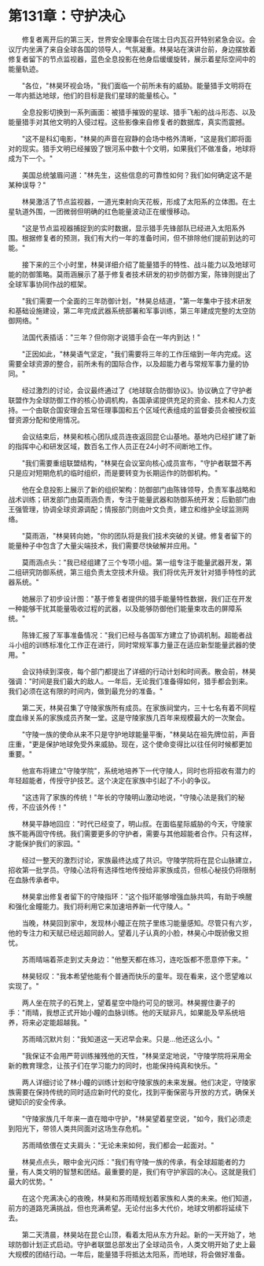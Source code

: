 # 第131章：守护决心

　　修复者离开后的第三天，世界安全理事会在瑞士日内瓦召开特别紧急会议。会议厅内坐满了来自全球各国的领导人，气氛凝重。林昊站在演讲台前，身边摆放着修复者留下的节点监视器，蓝色全息投影在他身后缓缓旋转，展示着星际空间中的能量轨迹。

　　"各位，"林昊环视会场，"我们面临一个前所未有的威胁。能量猎手文明将在一年内抵达地球，他们的目标是我们星球的能量核心。"

　　全息投影切换到一系列画面：被猎手摧毁的星球、猎手飞船的战斗形态、以及能量猎手对其他文明的入侵过程。这些影像来自修复者的数据库，真实而震撼。

　　"这不是科幻电影，"林昊的声音在寂静的会场中格外清晰，"这是我们即将面对的现实。猎手文明已经摧毁了银河系中数十个文明，如果我们不做准备，地球将成为下一个。"

　　美国总统皱眉问道："林先生，这些信息的可靠性如何？我们如何确定这不是某种误导？"

　　林昊激活了节点监视器，一道光束射向天花板，形成了太阳系的立体图。在土星轨道外围，一团微弱但明确的红色能量波动正在缓慢移动。

　　"这是节点监视器捕捉到的实时数据，显示猎手先锋部队已经进入太阳系外围。根据修复者的预测，我们有大约一年的准备时间，但不排除他们提前到达的可能。"

　　接下来的三个小时里，林昊详细介绍了能量猎手的特性、战斗能力以及地球可能的防御策略。莫雨涵展示了基于修复者技术研发的初步防御方案，陈锋则提出了全球军事协同作战的框架。

　　"我们需要一个全面的三年防御计划，"林昊总结道，"第一年集中于技术研发和基础设施建设，第二年完成武器系统部署和军事训练，第三年建成完整的太空防御网络。"

　　法国代表插话："三年？但你刚才说猎手会在一年内到达！"

　　"正因如此，"林昊语气坚定，"我们需要将三年的工作压缩到一年内完成。这需要全球资源的整合，前所未有的国际合作，以及超能力者与常规军事力量的协同。"

　　经过激烈的讨论，会议最终通过了《地球联合防御协议》。协议确立了守护者联盟作为全球防御工作的核心协调机构，各国承诺提供充足的资金、技术和人力支持。一个由联合国安理会五常任理事国和五个区域代表组成的监督委员会被授权监督资源分配和使用情况。

　　会议结束后，林昊和核心团队成员连夜返回昆仑山基地。基地内已经扩建了新的指挥中心和研发区域，数百名工作人员正在24小时不间断地工作。

　　"我们需要重组联盟结构，"林昊在会议室向核心成员宣布，"守护者联盟不再只是应对短期危机的临时组织，而是要转变为长期运作的防御机构。"

　　他在全息投影上展示了新的组织架构：防御部门由陈锋领导，负责军事战略和战术训练；研发部门由莫雨涵负责，专注于能量武器和防御系统开发；后勤部门由王强管理，协调全球资源调配；情报部门则由叶文负责，建立和维护全球监测网络。

　　"莫雨涵，"林昊转向她，"你的团队将是我们技术突破的关键。修复者留下的能量种子中包含了大量尖端技术，我们需要尽快破解并应用。"

　　莫雨涵点头："我已经组建了三个专项小组。第一组专注于能量武器开发，第二组研究防御系统，第三组负责太空技术升级。我们将优先开发针对猎手特性的武器系统。"

　　她展示了初步设计图："基于修复者提供的猎手能量特性数据，我们正在开发一种能够干扰其能量吸收过程的武器，以及能够防御他们能量束攻击的屏障系统。"

　　陈锋汇报了军事准备情况："我们已经与各国军方建立了协调机制。超能者战斗小组的训练标准化工作正在进行，同时常规军事力量正在适应新型能量武器的使用。"

　　会议持续到深夜，每个部门都提出了详细的行动计划和时间表。散会前，林昊强调："时间是我们最大的敌人。一年后，无论我们准备得如何，猎手都会到来。我们必须在这有限的时间内，做到最充分的准备。"

　　第二天，林昊召集了守陵家族所有成员。在家族祠堂内，三十七名有着不同程度血缘关系的家族成员齐聚一堂。这是守陵家族几百年来规模最大的一次聚会。

　　"守陵一族的使命从来不只是守护地球能量平衡，"林昊站在祖先牌位前，声音庄重，"更是保护地球免受外来威胁。现在，这个使命变得比以往任何时候都更加重要。"

　　他宣布将建立"守陵学院"，系统地培养下一代守陵人，同时也将招收有潜力的年轻超能者，传授守护技艺。这个决定在家族中引起了不小的争议。

　　"这违背了家族的传统！"年长的守陵明山激动地说，"守陵心法是我们的秘传，不应该外传！"

　　林昊平静地回应："时代已经变了，明山叔。在面临星际威胁的今天，守陵家族不能再固守传统。我们需要更多的守护者，需要与其他超能者合作。只有这样，才能保护我们的家园。"

　　经过一整天的激烈讨论，家族最终达成了共识。守陵学院将在昆仑山脉建立，招收第一批学员。守陵心法将有选择性地传授给非家族成员，但核心秘技仍将限制在血脉传承者中。

　　林昊拿出修复者留下的守陵指环："这个指环能够增强血脉共鸣，有助于唤醒和强化金瞳能力。我们将利用它来加速培养新一代守陵人。"

　　当晚，林昊回到家中，发现林小瞳正在院子里练习能量感知。尽管只有六岁，他的专注力和天赋已经远超同龄人。望着儿子认真的小脸，林昊心中既骄傲又担忧。

　　苏雨晴端着茶走到丈夫身边："他整天都在练习，连吃饭都不愿意停下来。"

　　林昊轻叹："我本希望他能有个普通而快乐的童年。现在看来，这个愿望难以实现了。"

　　两人坐在院子的石凳上，望着星空中隐约可见的银河。林昊握住妻子的手："雨晴，我想正式开始小瞳的血脉训练。他的天赋非凡，如果能及早系统培养，将来必定能超越我。"

　　苏雨晴沉默片刻："我知道这一天迟早会来。只是...他还这么小。"

　　"我保证不会用严苛训练摧残他的天性，"林昊坚定地说，"守陵学院将采用全新的教育理念，让孩子们在学习能力的同时，也能保持纯真和快乐。"

　　两人详细讨论了林小瞳的训练计划和守陵家族的未来发展。他们决定，守陵家族需要在保持传统的同时适应新时代的变化，找到平衡保密与开放的方式，确保关键知识的安全传承。

　　"守陵家族几千年来一直在暗中守护，"林昊望着星空说，"如今，我们必须走到阳光下，带领人类共同面对这场生存危机。"

　　苏雨晴依偎在丈夫肩头："无论未来如何，我们都会一起面对。"

　　林昊点点头，眼中金光闪烁："我们有守陵一族的传承，有全球超能者的力量，有人类文明的智慧和团结。最重要的是，我们有守护家园的决心。这就是我们最大的优势。"

　　在这个充满决心的夜晚，林昊和苏雨晴规划着家族和人类的未来。他们知道，前方的道路充满挑战，但也充满希望。无论付出多大代价，地球文明都将延续下去。

　　第二天清晨，林昊站在昆仑山顶，看着太阳从东方升起。新的一天开始了，地球防御计划正式启动。守护者联盟总部发出了全球动员令，人类文明开始了史上最大规模的团结行动。一年后，能量猎手将抵达太阳系，而地球，将会做好准备。 